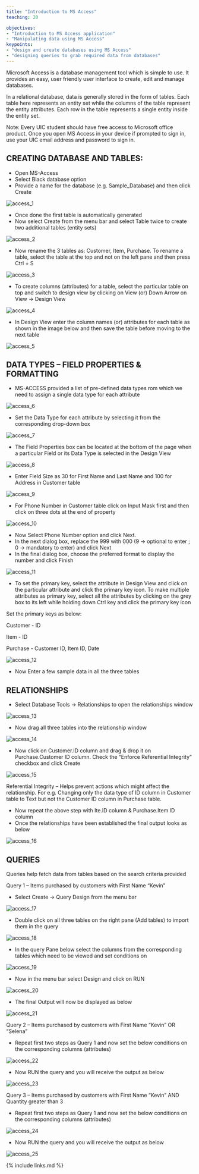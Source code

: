 ```yaml
---
title: "Introduction to MS Access"
teaching: 20

objectives:
- "Introduction to MS Access application"
- "Manipulating data using MS Access"
keypoints:
- "design and create databases using MS Access"
- "designing queries to grab required data from databases"
---
```


Microsoft Access is a database management tool which is simple to use. It provides an easy, user friendly user interface to create, edit and manage databases.

In a relational database, data is generally stored in the form of tables. Each table here represents an entity set while the columns of the table represent the entity attributes. Each row in the table
represents a single entity inside the entity set.

Note: Every UIC student should have free access to Microsoft office product. Once you open MS Access in your device if prompted to sign in, use your UIC email address and password to sign in.

## CREATING DATABASE AND TABLES:
* Open MS-Access
* Select Black database option
* Provide a name for the database (e.g. Sample_Database) and then click Create

![access_1](../fig/access_1.PNG)

* Once done the first table is automatically generated
* Now select Create from the menu bar and select Table twice to create two additional tables (entity sets)

![access_2](../fig/access_2.PNG)

* Now rename the 3 tables as: Customer, Item, Purchase. To rename a table, select the table at the top and not on the left pane and then press Ctrl + S

![access_3](../fig/access_3.PNG)

* To create columns (attributes) for a table, select the particular table on top and switch to design view by clicking on View (or) Down Arrow on View → Design View

![access_4](../fig/access_4.PNG)

* In Design View enter the column names (or) attributes for each table as shown in the image below and then save the table before moving to the next table

![access_5](../fig/access_5.PNG)

## DATA TYPES – FIELD PROPERTIES & FORMATTING

* MS-ACCESS provided a list of pre-defined data types rom which we need to assign a single data type for each attribute

![access_6](../fig/access_6.PNG)

* Set the Data Type for each attribute by selecting it from the corresponding drop-down box

![access_7](../fig/access_7.PNG)

* The Field Properties box can be located at the bottom of the page when a particular Field or its Data Type is selected in the Design View

![access_8](../fig/access_8.PNG)

* Enter Field Size as 30 for First Name and Last Name and 100 for Address in Customer table

![access_9](../fig/access_9.PNG)

* For Phone Number in Customer table click on Input Mask first and then click on three dots at the end of property

![access_10](../fig/access_10.PNG)

* Now Select Phone Number option and click Next.
* In the next dialog box, replace the 999 with 000 (9 → optional to enter ; 0 → mandatory to enter) and click Next
* In the final dialog box, choose the preferred format to display the number and click Finish

![access_11](../fig/access_11.PNG)

* To set the primary key, select the attribute in Design View and click on the particular attribute and click the primary key icon. To make multiple attributes as primary key, select all the attributes by clicking on the grey box to its left while holding down Ctrl key and click the primary key icon

Set the primary keys as below:

Customer - ID

Item - ID

Purchase - Customer ID, Item ID, Date

![access_12](../fig/access_12.PNG)

* Now Enter a few sample data in all the three tables

## RELATIONSHIPS

* Select Database Tools → Relationships to open the relationships window

![access_13](../fig/access_13.PNG)

* Now drag all three tables into the relationship window

![access_14](../fig/access_14.PNG)

* Now click on Customer.ID column and drag & drop it on Purchase.Customer ID column. Check the “Enforce Referential Integrity” checkbox and click Create

![access_15](../fig/access_15.PNG)

Referential Integrity – Helps prevent actions which might affect the relationship. For e.g.
Changing only the data type of ID column in Customer table to Text but not the Customer ID
column in Purchase table.

* Now repeat the above step with Ite.ID column & Purchase.Item ID column
* Once the relationships have been established the final output looks as below

![access_16](../fig/access_16.PNG)

## QUERIES

Queries help fetch data from tables based on the search criteria provided

Query 1 – Items purchased by customers with First Name “Kevin”

* Select Create → Query Design from the menu bar

![access_17](../fig/access_17.PNG)

* Double click on all three tables on the right pane (Add tables) to import them in the query

![access_18](../fig/access_18.PNG)

* In the query Pane below select the columns from the corresponding tables which need to be
viewed and set conditions on

![access_19](../fig/access_19.PNG)

* Now in the menu bar select Design and click on RUN

![access_20](../fig/access_20.PNG)

* The final Output will now be displayed as below

![access_21](../fig/access_21.PNG)

Query 2 – Items purchased by customers with First Name “Kevin” OR “Selena”

* Repeat first two steps as Query 1 and now set the below conditions on the corresponding columns (attributes)

![access_22](../fig/access_22.PNG)

* Now RUN the query and you will receive the output as below

![access_23](../fig/access_23.PNG)

Query 3 – Items purchased by customers with First Name “Kevin” AND Quantity greater than 3

* Repeat first two steps as Query 1 and now set the below conditions on the corresponding columns (attributes)

![access_24](../fig/access_24.PNG)

* Now RUN the query and you will receive the output as below

![access_25](../fig/access_25.PNG)

{% include links.md %}
